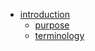 * [introduction](chapter1)
    - [purpose](chapter1/purpose.md)
    - [terminology](chapter1/terminology.md)